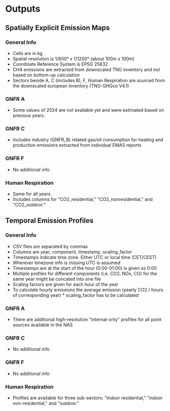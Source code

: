 # Outputs

## Spatially Explicit Emission Maps

### General Info
 - Cells are in kg
 - Spatial resolution is 1/600° x 1/1200° (about 100m x 100m)
 - Coordinate Reference System is EPSG 25832
 - CH4 emissions are extracted from downscaled TNO inventory and not based on bottom-up calculation
 - Sectors beside A, C (includes B), F, Human Respiration are sourced from the downscaled european inventory (TNO-GHGco V4.1)
  
### GNFR A
- Some values of 2024 are not available yet and were estimated based on previous years.
### GNFR C
- Includes industry (GNFR_B) related gas/oil consumption for heating and production emissions extracted from individual EMAS reports
### GNFR F
- No additional info
### Human Respiration
- Same for all years
- Includes columns for "CO2_residential," "CO2_nonresidential," and "CO2_outdoor."

## Temporal Emission Profiles

### General Info
 - CSV files are separated by commas
 - Columns are year, component, timestamp, scaling_factor
 - Timestamps indicate time zone. Either UTC or local time (CET/CEST)
 - Wherever timezone info is missing UTC is assumed
 - Timestamps are at the start of the hour (0:00-01:00) is given as 0:00
 - Multiple profiles for different components (i.e. CO2, NOx, CO) for the same year might be concated into one file
 - Scaling factors are given for each hour of the year
 - To calculate hourly emissions the average emission (yearly CO2 / hours of corresponding year) * scaling_factor has to be calculated

  
### GNFR A
- There are additional high-resolution "internal-only" profiles for all point sources available in the NAS
### GNFR C
- No additional info
### GNFR F
- No additional info
### Human Respiration
- Profiles are available for three sub-sectors: "indoor residential," "indoor non-residential," and "outdoor."